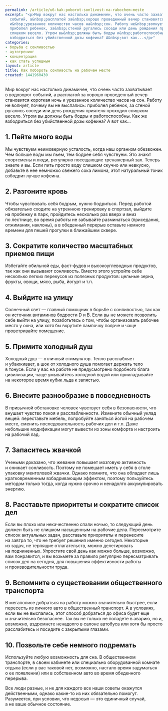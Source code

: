 ```yaml
---
permalink: /article/u6-kak-poborot-sonlivost-na-rabochem-meste
excerpt: "<p>Мир вокруг нас настолько динамичен, что очень часто захватывает в&nbsp;водоворот
  событий, а&nbsp;расплатой за&nbsp;хорошо проведенный вечер становится короткая ночь
  и&nbsp;урезанное количество часов на&nbsp;сон. Работу не&nbsp;волнует, почему вы&nbsp;не&nbsp;выспались:
  приболел ребенок, за&nbsp;стеной ругались соседи или день рождения приятеля проходил
  слишком весело. Утром вы&nbsp;должны быть бодры и&nbsp;работоспособны. Как&nbsp;же
  взбодриться без убийственной дозы кофеина? А&nbsp;вот как...</p>"
categories:
- борьба с сонливостью
- аутотренинг
- концентрация
- как стать успешным
layout: article
title: Как побороть сонливость на рабочем месте
created: 1441960430
---
```

<p>Мир вокруг нас настолько динамичен, что очень часто захватывает в&nbsp;водоворот событий, а&nbsp;расплатой за&nbsp;хорошо проведенный вечер становится короткая ночь и&nbsp;урезанное количество часов на&nbsp;сон. Работу не&nbsp;волнует, почему вы&nbsp;не&nbsp;выспались: приболел ребенок, за&nbsp;стеной ругались соседи или день рождения приятеля проходил слишком весело. Утром вы&nbsp;должны быть бодры и&nbsp;работоспособны. Как&nbsp;же взбодриться без убийственной дозы кофеина? А&nbsp;вот как...</p>
<h2>1. Пейте много воды</h2>
<p>Мы&nbsp;чувствуем неимоверную усталость, когда наш организм обезвожен. Чем больше воды мы&nbsp;пьем, тем бодрее себя чувствуем. Это знают спортсмены и&nbsp;люди, регулярно посещающие тренажерный зал. Теперь знаете и&nbsp;вы. Если пить просто воду слишком скучно или невкусно, добавьте в&nbsp;нее немножко свежего сока лимона, этот натуральный тоник взбодрит лучше кофеина.</p>
<h2>2. Разгоните кровь</h2>
<p>Чтобы чувствовать себя бодрым, нужно бодриться. Перед работой обязательно сходите на&nbsp;утреннюю тренировку в&nbsp;спортзал, выйдите на&nbsp;пробежку в&nbsp;парк, пройдитесь несколько раз вверх и&nbsp;вниз по&nbsp;лестнице, во&nbsp;время работы не&nbsp;забывайте разминаться (приседания, отжимания, наклоны), а&nbsp;в&nbsp;обеденный перерыв оставьте немного времени для пешей прогулки в&nbsp;ближайшем сквере.</p>
<h2>3. Сократите количество масштабных приемов пищи</h2>
<p>Избегайте обильной еды, фаст-фудов и&nbsp;высокоуглеводных продуктов, так как они вызывают сонливость. Вместо этого устройте себе несколько легких перекусов из&nbsp;полезных продуктов: цельные зерна, фрукты, овощи, мясо, рыба, йогурт и&nbsp;т.п.</p>
<h2>4. Выйдите на&nbsp;улицу</h2>
<p>Солнечный свет&nbsp;— главный помощник в&nbsp;борьбе с&nbsp;сонливостью, так как он&nbsp;источник витаминов бодрости&nbsp;D и&nbsp;В.&nbsp;Если вы&nbsp;не&nbsp;можете позволить себе выйти на&nbsp;улицу, позаботьтесь о&nbsp;том, чтобы организовать рабочее место у&nbsp;окна, или хотя&nbsp;бы вкрутите лампочку поярче и&nbsp;чаще проветривайте помещение.</p>
<h2>5. Примите холодный душ</h2>
<p>Холодный душ&nbsp;— отличный стимулятор. Тепло расслабляет и&nbsp;убаюкивает, а&nbsp;шок от&nbsp;холодного душа помогает держать тело в&nbsp;тонусе. Если у&nbsp;вас на&nbsp;работе не&nbsp;предусмотрено подобного блага цивилизации, чаще умывайтесь холодной водой или прикладывайте на&nbsp;некоторое время кубик льда к&nbsp;запястью.</p>
<h2>6. Внесите разнообразие в&nbsp;повседневность</h2>
<p>В&nbsp;привычной обстановке человек чувствует себя в&nbsp;безопасности, что внушает чувство покоя и&nbsp;расслабленности. Измените обычный уклад вещей: переставьте мебель, попробуйте заняться йогой на&nbsp;рабочем месте, сменить последовательность рабочих дел и&nbsp;т.п. Даже небольшие модификации могут вывести из&nbsp;зоны комфорта и&nbsp;настроить на&nbsp;рабочий лад.</p>
<h2>7. Запаситесь жвачкой</h2>
<p>Учеными доказано, что жевание повышает мозговую активность и&nbsp;снижает сонливость. Поэтому не&nbsp;помешает иметь у&nbsp;себя в&nbsp;столе упаковку ментоловой жвачки. Однако помните, что она обладает лишь кратковременным взбадривающим эффектом, поэтому пользуйтесь методом только тогда, когда нужно срочно и&nbsp;ненадолго аккумулировать энергию.</p>
<h2>8. Расставьте приоритеты и&nbsp;сократите список дел</h2>
<p>Если вы&nbsp;плохо или некачественно спали ночью, то&nbsp;следующий день должен быть не&nbsp;слишком насыщенным на&nbsp;рабочие дела. Пересмотрите список актуальных задач, расставьте приоритеты и&nbsp;перенесите на&nbsp;завтра&nbsp;то, что не&nbsp;требует решения именно сегодня. Некоторые из&nbsp;задач, не&nbsp;терпящие отлагательств, можно делегировать на&nbsp;подчиненных. Упростите свой день как можно больше, возможно, вам понравится, и&nbsp;вы&nbsp;возьмете за&nbsp;правило регулярно пересматривать список дел на&nbsp;сегодня, для повышения эффективности работы и&nbsp;производительности труда.</p>
<h2>9. Вспомните о&nbsp;существовании общественного транспорта</h2>
<p>В&nbsp;мегаполисе добраться на&nbsp;работу можно значительно быстрее, если пересесть из&nbsp;личного авто в&nbsp;общественный транспорт. А&nbsp;в&nbsp;условиях, если вы&nbsp;не&nbsp;выспались, этот способ добраться до&nbsp;офиса будет еще и&nbsp;значительно безопаснее. Так вы&nbsp;не&nbsp;только не&nbsp;попадете в&nbsp;аварию, но&nbsp;и, возможно, вздремнете ненадолго в&nbsp;салоне автобуса или хотя&nbsp;бы просто расслабитесь и&nbsp;посидите с&nbsp;закрытыми глазами.</p>
<h2>10. Позвольте себе немного подремать</h2>
<p>Используйте любую возможность для сна. В&nbsp;общественном транспорте, в&nbsp;своем кабинете или специально оборудованной комнате отдыха (если у&nbsp;вас таковой нет, возможно, настало время задуматься о&nbsp;ее&nbsp;появлении) или в&nbsp;собственном авто во&nbsp;время обеденного перерыва.</p>
<p>Все люди разные, и&nbsp;не&nbsp;для каждого все наши советы окажутся действенными, однако какие-то из&nbsp;них обязательно помогут. Разумеется, при условии, что недосып&nbsp;— это единичный случай, а&nbsp;не&nbsp;ваше обычное состояние.</p>
